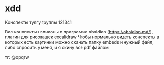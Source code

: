# xdd
Конспекты тулгу группы 121341 

Все конспекты написаны в программе obsidian (https://obsidian.md/), плагин для рисовашек excalidraw 
Чтобы нормально видеть конспекты в которых есть картинки можно скачать папку embeds и нужный файл, либо спросить у меня, и я скину всё pdf файлом 

тг: @opqrw
